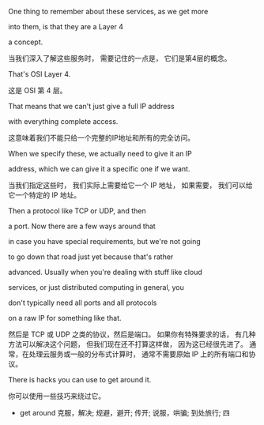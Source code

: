 One thing to remember about these services, as we get more

into them, is that they are a Layer 4

a concept.

当我们深入了解这些服务时，
需要记住的一点是，
它们是第4层的概念。

That's OSI Layer 4.

这是 OSI 第 4 层。

That means that we can't just give a full IP address

with everything complete access.

这意味着我们不能只给一个完整的IP地址和所有的完全访问。

When we specify these, we actually need to give it an IP

address, which we can give it a specific one if we want.

当我们指定这些时，
我们实际上需要给它一个 IP 地址，
如果需要，
我们可以给它一个特定的 IP 地址。

Then a protocol like TCP or UDP, and then

a port. Now there are a few ways around that

in case you have special requirements, but we're not going

to go down that road just yet because that's rather

advanced. Usually when you're dealing with stuff like cloud

services, or just distributed computing in general, you

don't typically need all ports and all protocols

on a raw IP for something like that.

然后是 TCP 或 UDP 之类的协议，然后是端口。
如果你有特殊要求的话，
有几种方法可以解决这个问题，
但我们现在还不打算这样做，
因为这已经很先进了。
通常，在处理云服务或一般的分布式计算时，
通常不需要原始 IP 上的所有端口和协议。

There is hacks you can use to get around it.

你可以使用一些技巧来绕过它。
* get around 克服，解决; 规避，避开; 传开; 说服，哄骗; 到处旅行; 四